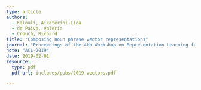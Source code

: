 ```yaml
---
type: article
authors:
  - Kalouli, Aikaterini-Lida
  - de Paiva, Valeria
  - Crouch, Richard
title: "Composing noun phrase vector representations"
journal: "Proceedings of the 4th Workshop on Representation Learning for NLP (RepL4NLP-2019)"
note: "ACL-2019"
date: 2019-02-01
resource:
  type: pdf
  pdf-url: includes/pubs/2019-vectors.pdf

---
```



